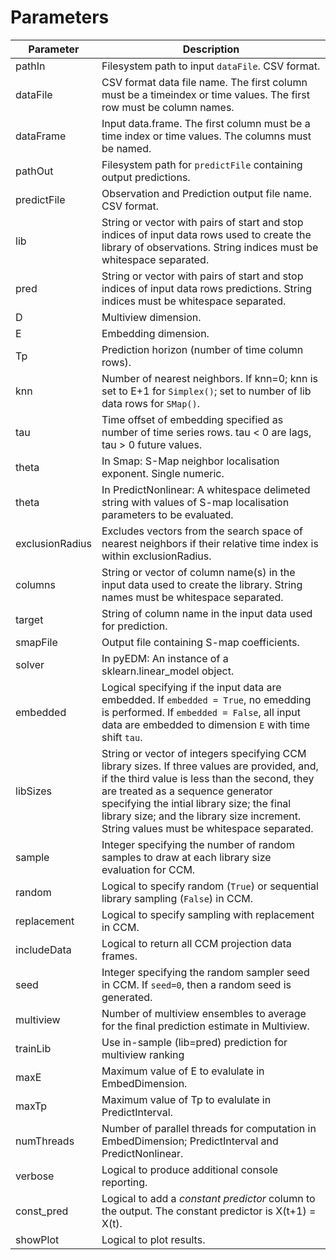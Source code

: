 # Parameters

| Parameter | Description |
| --------- | ----------- |
pathIn      |Filesystem path to input `dataFile`. CSV format.
dataFile    |CSV format data file name. The first column must be a timeindex or time values. The first row must be column names.
dataFrame   | Input data.frame. The first column must be a time index or time values. The columns must be named.
pathOut     | Filesystem path for `predictFile` containing output predictions.
predictFile |Observation and Prediction output file name. CSV format.
lib         |String or vector with pairs of start and stop indices of input data rows used to create the library of observations. String indices must be whitespace separated.
pred        |String or vector with pairs of start and stop indices of input data rows predictions. String indices must be whitespace separated.
D           |Multiview dimension.
E           |Embedding dimension.
Tp          |Prediction horizon (number of time column rows).
knn         |Number of nearest neighbors. If knn=0; knn is set to E+1 for `Simplex()`; set to number of lib data rows for `SMap()`.
tau         |Time offset of embedding specified as number of time series rows. tau < 0 are lags, tau > 0 future values.
theta       |In Smap: S-Map neighbor localisation exponent. Single numeric.
theta       |In PredictNonlinear: A whitespace delimeted string with values of S-map localisation parameters to be evaluated.
exclusionRadius|Excludes vectors from the search space of nearest neighbors if their relative time index is within exclusionRadius.
columns     |String or vector of column name(s) in the input data used to create the library. String names must be whitespace separated.
target      |String of column name in the input data used for prediction.
smapFile    |Output file containing S-map coefficients.
solver      |In pyEDM: An instance of a sklearn.linear_model object.
embedded    |Logical specifying if the input data are embedded.  If `embedded = True`, no emedding is performed.  If `embedded = False`, all input data are embedded to dimension `E` with time shift `tau`.
libSizes    |String or vector of integers specifying CCM library sizes. If three values are provided, and, if the third value is less than the second, they are treated as a sequence generator specifying the intial library size; the final library size; and the library size increment. String values must be whitespace separated.
sample      |Integer specifying the number of random samples to draw at each library size evaluation for CCM.
random      |Logical to specify random (`True`) or sequential library sampling (`False`) in CCM.
replacement |Logical to specify sampling with replacement in CCM.
includeData |Logical to return all CCM projection data frames.
seed        |Integer specifying the random sampler seed in CCM.  If `seed=0`, then a random seed is generated.
multiview   |Number of multiview ensembles to average for the final prediction estimate in Multiview.
trainLib    |Use in-sample (lib=pred) prediction for multiview ranking
maxE        |Maximum value of E to evalulate in EmbedDimension.
maxTp       |Maximum value of Tp to evalulate in PredictInterval.
numThreads  |Number of parallel threads for computation in EmbedDimension; PredictInterval and PredictNonlinear.
verbose     |Logical to produce additional console reporting.
const_pred  |Logical to add a _constant predictor_ column to the output. The constant predictor is X(t+1) = X(t).
showPlot    |Logical to plot results.
